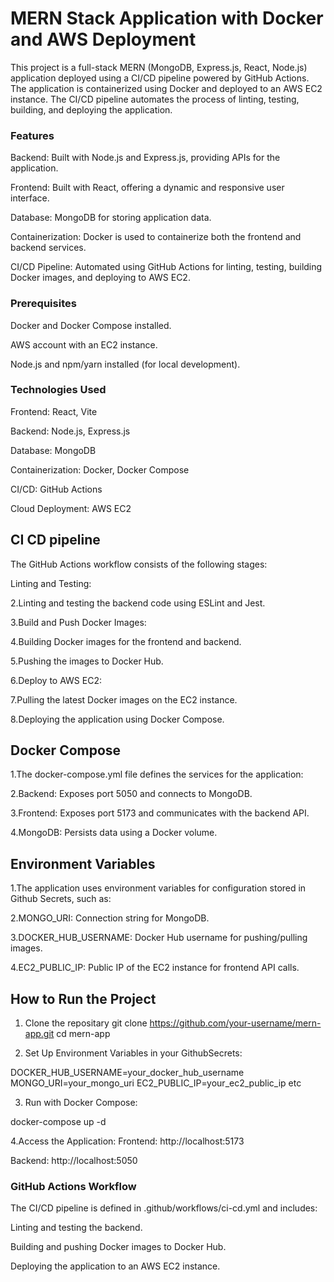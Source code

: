 # MERN Stack Application with Docker and AWS Deployment

This project is a full-stack MERN (MongoDB, Express.js, React, Node.js) application deployed using a CI/CD pipeline powered by GitHub Actions. The application is containerized using Docker and deployed to an AWS EC2 instance. The CI/CD pipeline automates the process of linting, testing, building, and deploying the application.

### Features

 Backend: Built with Node.js and Express.js, providing  APIs for the application.

 Frontend: Built with React, offering a dynamic and responsive user interface.

 Database: MongoDB for storing application data.

 Containerization: Docker is used to containerize both the frontend and backend services.

 CI/CD Pipeline: Automated using GitHub Actions for linting, testing, building Docker images, and deploying to AWS EC2.

### Prerequisites

Docker and Docker Compose installed.

AWS account with an EC2 instance.

Node.js and npm/yarn installed (for local development).


### Technologies Used

Frontend: React, Vite

Backend: Node.js, Express.js

Database: MongoDB

Containerization: Docker, Docker Compose

CI/CD: GitHub Actions

Cloud Deployment: AWS EC2

## CI CD pipeline

The GitHub Actions workflow consists of the following stages:

Linting and Testing:

2.Linting and testing the backend code using ESLint and Jest.

3.Build and Push Docker Images:

4.Building Docker images for the frontend and backend.

5.Pushing the images to Docker Hub.

6.Deploy to AWS EC2:

7.Pulling the latest Docker images on the EC2 instance.

8.Deploying the application using Docker Compose.

## Docker Compose

1.The docker-compose.yml file defines the services for the application:

2.Backend: Exposes port 5050 and connects to MongoDB.

3.Frontend: Exposes port 5173 and communicates with the backend API.

4.MongoDB: Persists data using a Docker volume.

## Environment Variables

1.The application uses environment variables for configuration stored in Github Secrets, such as:

2.MONGO_URI: Connection string for MongoDB.

3.DOCKER_HUB_USERNAME: Docker Hub username for pushing/pulling images.

4.EC2_PUBLIC_IP: Public IP of the EC2 instance for frontend API calls.


## How to Run the Project

1. Clone the repositary
git clone https://github.com/your-username/mern-app.git
cd mern-app

2. Set Up Environment Variables in your GithubSecrets:

DOCKER_HUB_USERNAME=your_docker_hub_username
MONGO_URI=your_mongo_uri
EC2_PUBLIC_IP=your_ec2_public_ip
etc

3. Run with Docker Compose:

docker-compose up -d

4.Access the Application:
Frontend: http://localhost:5173

Backend: http://localhost:5050

### GitHub Actions Workflow

The CI/CD pipeline is defined in .github/workflows/ci-cd.yml and includes:

Linting and testing the backend.

Building and pushing Docker images to Docker Hub.

Deploying the application to an AWS EC2 instance.






